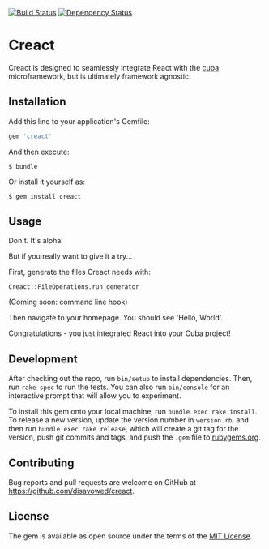 [![Build Status](https://travis-ci.org/disavowd/creact.svg?branch=master)](https://travis-ci.org/disavowd/creact)
[![Dependency Status](https://gemnasium.com/disavowd/creact.svg)](https://gemnasium.com/disavowd/creact)
# Creact

Creact is designed to seamlessly integrate React with the [cuba](https://github.com/soveran/cuba) microframework, but is ultimately framework agnostic.
## Installation

Add this line to your application's Gemfile:

```ruby
gem 'creact'
```

And then execute:

    $ bundle

Or install it yourself as:

    $ gem install creact

## Usage

Don't. It's alpha!

But if you really want to give it a try...

First, generate the files Creact needs with: 
    
    Creact::FileOperations.run_generator

(Coming soon: command line hook)

Then navigate to your homepage. You should see 'Hello, World'.

Congratulations - you just integrated React into your Cuba project!

## Development

After checking out the repo, run `bin/setup` to install dependencies. Then, run `rake spec` to run the tests. You can also run `bin/console` for an interactive prompt that will allow you to experiment.

To install this gem onto your local machine, run `bundle exec rake install`. To release a new version, update the version number in `version.rb`, and then run `bundle exec rake release`, which will create a git tag for the version, push git commits and tags, and push the `.gem` file to [rubygems.org](https://rubygems.org).

## Contributing

Bug reports and pull requests are welcome on GitHub at https://github.com/disavowed/creact.


## License

The gem is available as open source under the terms of the [MIT License](http://opensource.org/licenses/MIT).

